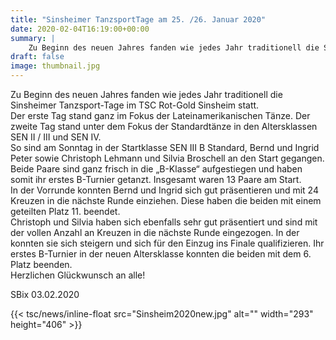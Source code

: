 ```yaml
---
title: "Sinsheimer TanzsportTage am 25. /26. Januar 2020"
date: 2020-02-04T16:19:00+00:00
summary: |
    Zu Beginn des neuen Jahres fanden wie jedes Jahr traditionell die Sinsheimer Tanzsport-Tage im TSC Rot-Gold Sinsheim statt.Der erste Tag stand ganz im Fokus der Lateinamerikanischen Tänze. Der zweite Tag stand unter dem Fokus der Standardtänze in den Altersklassen SEN II / III und SEN IV.
draft: false
image: thumbnail.jpg
---
```


Zu Beginn des neuen Jahres fanden wie jedes Jahr traditionell die Sinsheimer Tanzsport-Tage im TSC Rot-Gold Sinsheim statt.  
Der erste Tag stand ganz im Fokus der Lateinamerikanischen Tänze. Der zweite Tag stand unter dem Fokus der Standardtänze in den Altersklassen SEN II / III und SEN IV.  
So sind am Sonntag in der Startklasse SEN III B Standard, Bernd und Ingrid Peter sowie Christoph Lehmann und Silvia Broschell an den Start gegangen. Beide Paare sind ganz frisch in die „B-Klasse“ aufgestiegen und haben somit ihr erstes B-Turnier getanzt. Insgesamt waren 13 Paare am Start.   
In der Vorrunde konnten Bernd und Ingrid sich gut präsentieren und mit 24 Kreuzen in die nächste Runde einziehen. Diese haben die beiden mit einem geteilten Platz 11. beendet.  
Christoph und Silvia haben sich ebenfalls sehr gut präsentiert und sind mit der vollen Anzahl an Kreuzen in die nächste Runde eingezogen. In der konnten sie sich steigern und sich für den Einzug ins Finale qualifizieren. Ihr erstes B-Turnier in der neuen Altersklasse konnten die beiden mit dem 6. Platz beenden.  
Herzlichen Glückwunsch an alle!

  
SBix 03.02.2020

{{< tsc/news/inline-float src="Sinsheim2020new.jpg" alt="" width="293" height="406" >}}


